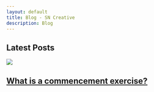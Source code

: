 ```yaml
---
layout: default
title: Blog - SN Creative
description: Blog
---
```


<div class="main">
<div class="container">

<div class="row">
<div class="col-md-12">
<h2>Latest Posts</h2>
</div>
</div>

<div class="row equal-height">

<div class="col-md-4">
<div class="s1">
<div class="s1_img"><img src="{{site.url}}/images/graduation-cap.jpg" class="img-fluid"></div>
<h2><a href="https://sncreative.github.io/commencement-exercise/">What is a commencement exercise?</a></h2>
</div>
</div>



</div>  

</div>
</div>